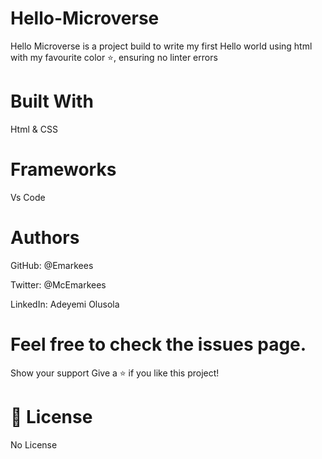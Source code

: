 # Hello-Microverse

Hello Microverse is a project build to write my first Hello world using html with my favourite color ⭐️, ensuring no linter errors

# Built With
Html & CSS

# Frameworks

Vs Code

# Authors
GitHub: @Emarkees

Twitter: @McEmarkees

LinkedIn: Adeyemi Olusola

# Feel free to check the issues page.
Show your support
Give a ⭐️ if you like this project!

# 📝 License
No License
